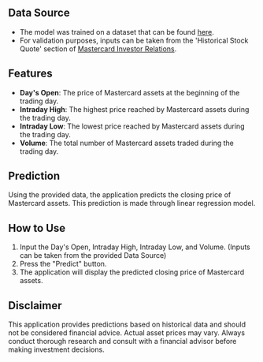 ## Data Source
- The model was trained on a dataset that can be found [here](https://www.kaggle.com/datasets/kalilurrahman/mastercard-stock-data-latest-and-updated). 
- For validation purposes, inputs can be taken from the 'Historical Stock Quote' section of [Mastercard Investor Relations](https://investor.mastercard.com/stock-information/stock-data-and-chart/default.aspx). 

## Features
- **Day's Open**: The price of Mastercard assets at the beginning of the trading day.
- **Intraday High**: The highest price reached by Mastercard assets during the trading day.
- **Intraday Low**: The lowest price reached by Mastercard assets during the trading day.
- **Volume**: The total number of Mastercard assets traded during the trading day.

## Prediction
Using the provided data, the application predicts the closing price of Mastercard assets. This prediction is made through linear regression model.

## How to Use
1. Input the Day's Open, Intraday High, Intraday Low, and Volume. (Inputs can be taken from the provided Data Source)
2. Press the "Predict" button.
3. The application will display the predicted closing price of Mastercard assets.

## Disclaimer
This application provides predictions based on historical data and should not be considered financial advice. Actual asset prices may vary. Always conduct thorough research and consult with a financial advisor before making investment decisions.
